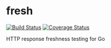 # fresh
[![Build Status](https://travis-ci.org/DavidCai1993/fresh.svg?branch=master)](https://travis-ci.org/DavidCai1993/fresh)
[![Coverage Status](https://coveralls.io/repos/github/DavidCai1993/fresh/badge.svg?branch=master)](https://coveralls.io/github/DavidCai1993/fresh?branch=master)

HTTP response freshness testing for Go
